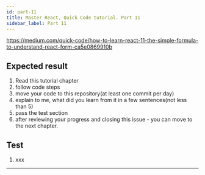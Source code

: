 ```yaml
---
id: part-11
title: Master React, Quick Code tutorial. Part 11
sidebar_label: Part 11
---
```



https://medium.com/quick-code/how-to-learn-react-11-the-simple-formula-to-understand-react-form-ca5e0869910b
## Expected result

1.  Read this tutorial chapter
2.  follow code steps
3.  move your code to this repository(at least one commit per day)
4.  explain to me, what did you learn from it in a few sentences(not less than 5)
5.  pass the test section
6.  after reviewing your progress and closing this issue - you can move to the next chapter.

## Test
1.  xxx

---
